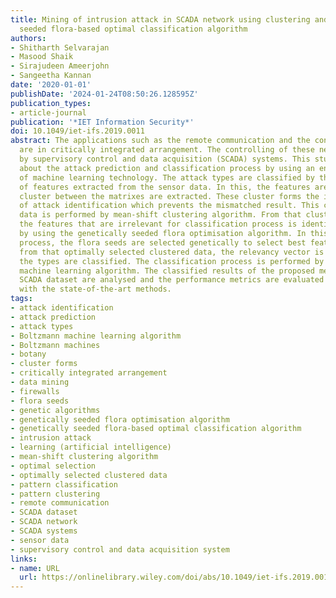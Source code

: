 ```yaml
---
title: Mining of intrusion attack in SCADA network using clustering and genetically
  seeded flora-based optimal classification algorithm
authors:
- Shitharth Selvarajan
- Masood Shaik
- Sirajudeen Ameerjohn
- Sangeetha Kannan
date: '2020-01-01'
publishDate: '2024-01-24T08:50:26.128595Z'
publication_types:
- article-journal
publication: '*IET Information Security*'
doi: 10.1049/iet-ifs.2019.0011
abstract: The applications such as the remote communication and the control system
  are in critically integrated arrangement. The controlling of these network is specified
  by supervisory control and data acquisition (SCADA) systems. This study discusses
  about the attack prediction and classification process by using an enhanced model
  of machine learning technology. The attack types are classified by the optimal selection
  of features extracted from the sensor data. In this, the features are labelled and
  cluster between the matrixes are extracted. These cluster forms the initial processing
  of attack identification which prevents the mismatched result. This clustering of
  data is performed by mean-shift clustering algorithm. From that clustered data,
  the features that are irrelevant for classification process is identified and suppressed
  by using the genetically seeded flora optimisation algorithm. In this optimisation
  process, the flora seeds are selected genetically to select best features. Then,
  from that optimally selected clustered data, the relevancy vector is predicted and
  the types are classified. The classification process is performed by the Boltzmann
  machine learning algorithm. The classified results of the proposed method for testing
  SCADA dataset are analysed and the performance metrics are evaluated and compared
  with the state-of-the-art methods.
tags:
- attack identification
- attack prediction
- attack types
- Boltzmann machine learning algorithm
- Boltzmann machines
- botany
- cluster forms
- critically integrated arrangement
- data mining
- firewalls
- flora seeds
- genetic algorithms
- genetically seeded flora optimisation algorithm
- genetically seeded flora-based optimal classification algorithm
- intrusion attack
- learning (artificial intelligence)
- mean-shift clustering algorithm
- optimal selection
- optimally selected clustered data
- pattern classification
- pattern clustering
- remote communication
- SCADA dataset
- SCADA network
- SCADA systems
- sensor data
- supervisory control and data acquisition system
links:
- name: URL
  url: https://onlinelibrary.wiley.com/doi/abs/10.1049/iet-ifs.2019.0011
---
```

